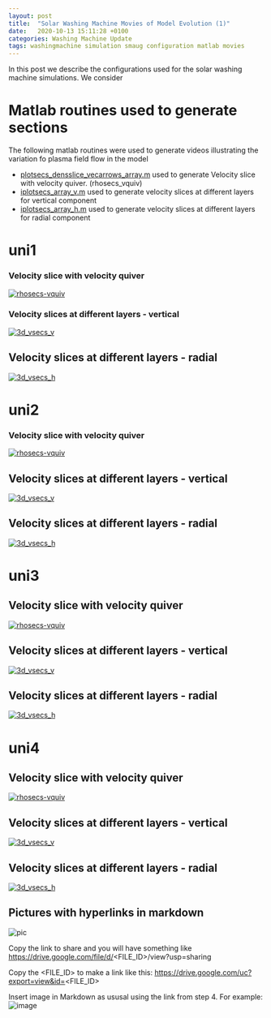 ```yaml
---
layout: post
title:  "Solar Washing Machine Movies of Model Evolution (1)"
date:   2020-10-13 15:11:28 +0100
categories: Washing Machine Update
tags: washingmachine simulation smaug configuration matlab movies
---
```

In this post we describe the configurations used for the solar washing machine simulations. We consider 

# Matlab routines  used to generate sections

The following matlab routines were used to generate videos illustrating the variation fo plasma field flow in the model

*  [plotsecs_densslice_vecarrows_array.m]() used to generate Velocity slice with velocity quiver. (rhosecs_vquiv)
* [iplotsecs_array_v.m](https://github.com/mikeg64/smaug_wash/blob/master/matlab/plotsecs_array_v.m) used to generate velocity slices at different layers for vertical component
* [iplotsecs_array_h.m](https://github.com/mikeg64/smaug_wash/blob/master/matlab/plotsecs_array_h.m) used to generate velocity slices at different layers for radial component

# uni1

### Velocity slice with velocity quiver


[![rhosecs-vquiv](https://drive.google.com/uc?export=view&id=1FGPalJfnkLemhIh833kqYk1H6uvqfaWc)](https://drive.google.com/file/d/1FGPalJfnkLemhIh833kqYk1H6uvqfaWc/view?usp=sharing)


### Velocity slices at different layers - vertical

[![3d_vsecs_v](https://drive.google.com/uc?export=view&id=1FJncyQVUK_Jh0S6QJjy3GRTeJFEV6Ojr)](https://github.com/mikeg64/smaug_wash/blob/master/matlab/plotsecs_array_v.m)

## Velocity slices at different layers - radial

[![3d_vsecs_h](https://drive.google.com/uc?export=view&id=1FHD-lbETk-n5H44uZSw54YcdiMcxvD3w)](https://drive.google.com/file/d/1EbjIVR4EEDBb0FUnMK6isIR6c2MOhcIT/view?usp=sharing)



# uni2


### Velocity slice with velocity quiver


[![rhosecs-vquiv](https://drive.google.com/uc?export=view&id=1FM__MUfSVpoPRubFKt5Oxhjt6wU-s5FU)](https://drive.google.com/file/d/1EblJ-094zZ-l4EsmLzn3zD-EX_shxaQN/view?usp=sharing)


## Velocity slices at different layers - vertical

[![3d_vsecs_v](https://drive.google.com/uc?export=view&id=1Fh373sY1KSQTjP1Ez70_x-tAUjTfLUw5)](https://drive.google.com/file/d/1EiIihIB3S61R-kGloNgB-wNoBX19por_/view?usp=sharing)

## Velocity slices at different layers - radial

[![3d_vsecs_h](https://drive.google.com/uc?export=view&id=1FTIFcLPjMUl2OEDvn_yZgrnmDmJMRZUI)](https://drive.google.com/file/d/1EjRHvJiLQLrPHLfJFlHUnCLMU5BgvbWz/view?usp=sharing)





# uni3


## Velocity slice with velocity quiver


[![rhosecs-vquiv](https://drive.google.com/uc?export=view&id=1Fnf85zc9mQPF8SckRNKI5n8D4b83ONlR)](https://drive.google.com/file/d/1Es-Z9xFAw8HMojYI6xByk-9djWkdYPTu/view?usp=sharing)






## Velocity slices at different layers - vertical

[![3d_vsecs_v](https://drive.google.com/uc?export=view&id=1FqIUqC0y6HZ1HN9AWOOjK3DaZFEIElms)](https://drive.google.com/file/d/1EtCPB11RLyGbqX8VuX0_QuccKse10pgG/view?usp=sharing)






## Velocity slices at different layers - radial

[![3d_vsecs_h](https://drive.google.com/uc?export=view&id=1FpbCYDpTvkFNuSoAUeT5fW4yXOMSidRX)](https://drive.google.com/file/d/1Eui0p8tJYCyfxOIHTYOLP1Ru3KYWinVz/view?usp=sharing)






# uni4


## Velocity slice with velocity quiver


[![rhosecs-vquiv](https://drive.google.com/uc?export=view&id=1G66eIep2PJBFt6zCZeWem3ho203a0czB)](https://drive.google.com/file/d/1F8nUZNeka_dLl0CUDEqRqSgjDqheSwjN/view?usp=sharing)





## Velocity slices at different layers - vertical

[![3d_vsecs_v](https://drive.google.com/uc?export=view&id=1G3RENP21WlUojpm3WAvmN6Awr3o-LdCV)](https://drive.google.com/file/d/1Ezw5AAyv6GRNNUnhfIp_mBQJnbCnXEf5/view?usp=sharing)





## Velocity slices at different layers - radial

[![3d_vsecs_h](https://drive.google.com/uc?export=view&id=1Fx-X8B1sojGTkhWWsdXcJMbYDOOaGgUQ)](https://drive.google.com/file/d/1Ezw5AAyv6GRNNUnhfIp_mBQJnbCnXEf5/view?usp=sharing)




## Pictures with hyperlinks in markdown

![pic](https://drive.google.com/uc?export=view&id=1FGPalJfnkLemhIh833kqYk1H6uvqfaWc)  

Copy the link to share and you will have something like
https://drive.google.com/file/d/<FILE_ID>/view?usp=sharing

Copy the <FILE_ID> to make a link like this:
https://drive.google.com/uc?export=view&id=<FILE_ID>

Insert image in Markdown as ususal using the link from step 4.
For example: ![image](https://drive.google.com/uc?export=view&id=<FILE_ID>)





